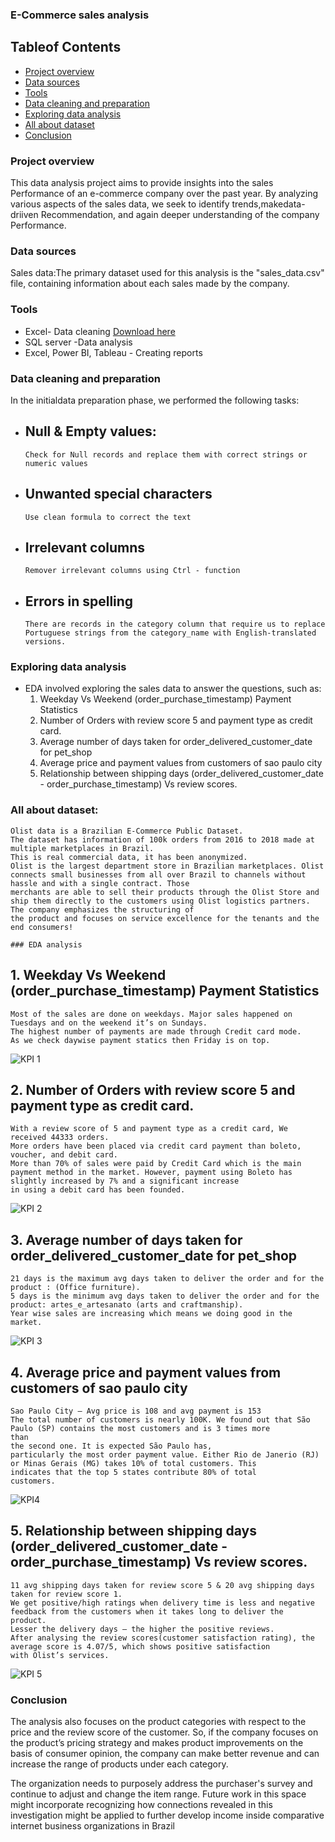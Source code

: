 ### E-Commerce sales analysis

## Tableof Contents

- [Project overview](#project-overview)
- [Data sources](#data-sources)
- [Tools](#tools)
- [Data cleaning and preparation](#data-cleaning-and-preparation)
- [Exploring data analysis](#exploring-data-analysis)
- [All about dataset](#all-about-dataset)
- [Conclusion](#conclusion)

### Project overview

This data analysis project aims to provide insights into the sales Performance of an e-commerce company over the past year. By analyzing various aspects of the sales data, we seek to identify trends,makedata-driiven Recommendation, and again deeper understanding of the company Performance.

### Data sources

Sales data:The primary dataset used for this analysis is the "sales_data.csv" file, containing information about each sales made by the company.

### Tools

- Excel- Data cleaning [Download here](https://www.office.com/)
- SQL server -Data analysis
- Excel, Power BI, Tableau - Creating reports


### Data cleaning and preparation

In the initialdata preparation phase, we performed the following tasks:
- ## Null & Empty values:
      Check for Null records and replace them with correct strings or numeric values

- ## Unwanted special characters
      Use clean formula to correct the text

- ## Irrelevant columns
      Remover irrelevant columns using Ctrl - function
  
- ## Errors in spelling
      There are records in the category column that require us to replace Portuguese strings from the category_name with English-translated versions.

### Exploring data analysis
  - EDA involved exploring the sales data to answer the questions, such as:
    1. Weekday Vs Weekend (order_purchase_timestamp) Payment Statistics
    2. Number of Orders with review score 5 and payment type as credit card.
    3. Average number of days taken for order_delivered_customer_date for pet_shop
    4. Average price and payment values from customers of sao paulo city
    5. Relationship between shipping days (order_delivered_customer_date - order_purchase_timestamp) Vs review scores.


### All about dataset:
    Olist data is a Brazilian E-Commerce Public Dataset.
    The dataset has information of 100k orders from 2016 to 2018 made at multiple marketplaces in Brazil.
    This is real commercial data, it has been anonymized.
    Olist is the largest department store in Brazilian marketplaces. Olist connects small businesses from all over Brazil to channels without hassle and with a single contract. Those 
    merchants are able to sell their products through the Olist Store and ship them directly to the customers using Olist logistics partners. The company emphasizes the structuring of 
    the product and focuses on service excellence for the tenants and the end consumers!

    ### EDA analysis
    
## 1. Weekday Vs Weekend (order_purchase_timestamp) Payment Statistics
    Most of the sales are done on weekdays. Major sales happened on Tuesdays and on the weekend it’s on Sundays. 
    The highest number of payments are made through Credit card mode. 
    As we check daywise payment statics then Friday is on top.
    
![KPI 1](https://github.com/saibamane/E-Commerce-Sales-Analysis/assets/154344179/dc5a23f3-6647-494b-a1ea-c1add479e9d5)

## 2. Number of Orders with review score 5 and payment type as credit card.
    With a review score of 5 and payment type as a credit card, We received 44333 orders.
    More orders have been placed via credit card payment than boleto, voucher, and debit card.
    More than 70% of sales were paid by Credit Card which is the main payment method in the market. However, payment using Boleto has 
    slightly increased by 7% and a significant increase 
    in using a debit card has been founded.

![KPI 2](https://github.com/saibamane/E-Commerce-Sales-Analysis/assets/154344179/3a874273-f5e3-4762-9b23-fe60a215af7e)
   
## 3. Average number of days taken for order_delivered_customer_date for pet_shop
    21 days is the maximum avg days taken to deliver the order and for the product : (Office furniture).
    5 days is the minimum avg days taken to deliver the order and for the product: artes_e_artesanato (arts and craftmanship).
    Year wise sales are increasing which means we doing good in the market.

![KPI 3](https://github.com/saibamane/E-Commerce-Sales-Analysis/assets/154344179/78e45703-c5bb-4cf0-9f9f-945cd4e61593)
 
## 4. Average price and payment values from customers of sao paulo city
    Sao Paulo City – Avg price is 108 and avg payment is 153
    The total number of customers is nearly 100K. We found out that São Paulo (SP) contains the most customers and is 3 times more 
    than 
    the second one. It is expected São Paulo has, 
    particularly the most order payment value. Either Rio de Janerio (RJ) or Minas Gerais (MG) takes 10% of total customers. This 
    indicates that the top 5 states contribute 80% of total 
    customers.

![KPI4](https://github.com/saibamane/E-Commerce-Sales-Analysis/assets/154344179/5637736f-5995-4efa-be7b-f33eb251353c)
    
## 5. Relationship between shipping days (order_delivered_customer_date - order_purchase_timestamp) Vs review scores.
    11 avg shipping days taken for review score 5 & 20 avg shipping days taken for review score 1.
    We get positive/high ratings when delivery time is less and negative feedback from the customers when it takes long to deliver the 
    product.
    Lesser the delivery days – the higher the positive reviews.
    After analysing the review scores(customer satisfaction rating), the average score is 4.07/5, which shows positive satisfaction 
    with Olist’s services.

![KPI 5](https://github.com/saibamane/E-Commerce-Sales-Analysis/assets/154344179/a265e003-8956-4602-834b-4ba5a12f8301)

### Conclusion

The analysis also focuses on the product categories with respect to the price and the review score of the customer. So, if the company focuses on the product’s pricing strategy and makes product improvements on the basis of consumer opinion, the company can make better revenue and can increase the range of products under each category. 

The organization needs to purposely address the purchaser's survey and continue to adjust and change the item range. Future work in this space might incorporate recognizing how connections revealed in this investigation might be applied to further develop income inside comparative internet business organizations in Brazil

